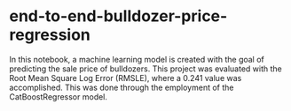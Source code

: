 # end-to-end-bulldozer-price-regression
In this notebook, a machine learning model is created with the goal of predicting the sale price of bulldozers. 
This project was evaluated with the Root Mean Square Log Error (RMSLE), where a 0.241 value was accomplished. 
This was done through the employment of the CatBoostRegressor model. 
